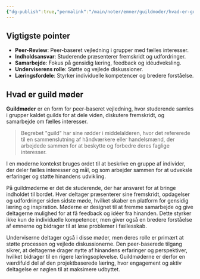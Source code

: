 ```yaml
---
{"dg-publish":true,"permalink":"/main/noter/emner/guildmoder/hvad-er-guild-moder/","title":"Hvad Er Guild Møder","hide":true,"tags":["Systemudvikling","Guild"],"created":"2024-08-16T11:20:34.684+02:00"}
---
```



## Vigtigste pointer

- **Peer-Review**: Peer-baseret vejledning i grupper med fælles interesser.
- **Indholdsansvar**: Studerende præsenterer fremskridt og udfordringer.
- **Samarbejde**: Fokus på gensidig læring, feedback og idéudveksling.
- **Underviserens rolle**: Støtte og vejlede diskussioner.
- **Læringsfordele**: Styrker individuelle kompetencer og bredere forståelse.

## Hvad er guild møder

**Guildmøder** er en form for peer-baseret vejledning, hvor studerende samles i
grupper kaldet guilds for at dele viden, diskutere fremskridt, og
samarbejde om fælles interesser.

> Begrebet "guild" har sine rødder i middelalderen, hvor det refererede til en
> sammenslutning af håndværkere eller handelsmænd, der arbejdede sammen for at beskytte
> og forbedre deres faglige interesser.

I en moderne kontekst bruges ordet til at beskrive en gruppe af individer,
der deler fælles interesser og mål, og som arbejder sammen for at
udveksle erfaringer og støtte hinandens udvikling.

På guildmøderne er det de studerende, der har ansvaret for at bringe indholdet
til bordet. Hver deltager præsenterer sine fremskridt, opdagelser og
udfordringer siden sidste møde, hvilket skaber en platform for gensidig læring
og inspiration. Møderne er designet til at fremme samarbejde og give
deltagerne mulighed for at få feedback og idéer fra hinanden. Dette styrker
ikke kun de individuelle kompetencer, men giver også en bredere forståelse af
emnerne og bidrager til at løse problemer i fællesskab.

Underviserne deltager også i disse møder, men deres rolle er primært at
støtte processen og vejlede diskussionerne. Den peer-baserede tilgang
sikrer, at deltagerne drager nytte af hinandens erfaringer og perspektiver,
hvilket bidrager til en rigere læringsoplevelse. Guildmøderne er derfor
en værdifuld del af den projektbaserede læring, hvor engagement og aktiv
deltagelse er nøglen til at maksimere udbyttet.
